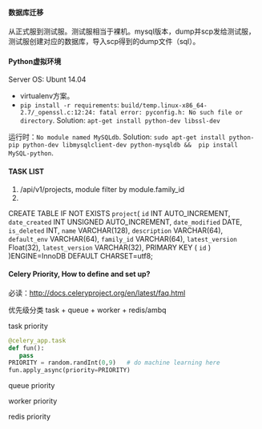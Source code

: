 #### 数据库迁移
从正式服到测试服。测试服相当于裸机。mysql版本，dump并scp发给测试服，测试服创建对应的数据库，导入scp得到的dump文件（sql）。

#### Python虚拟环境
Server OS: Ubunt 14.04
- virtualenv方案。
- `pip install -r requirements`: `build/temp.linux-x86_64-2.7/_openssl.c:12:24: fatal error: pyconfig.h: No such file or directory`. Solution: `apt-get install python-dev libssl-dev`

运行时：`No module named MySQLdb`. Solution: `sudo apt-get install python-pip python-dev libmysqlclient-dev python-mysqldb &&  pip install MySQL-python`.


#### TASK LIST
1. /api/v1/projects, module filter by module.family_id
2.  


CREATE TABLE IF NOT EXISTS `project`(
`id` INT AUTO_INCREMENT,
   `date_created` INT UNSIGNED AUTO_INCREMENT,
   `date_modified` DATE,
   `is_deleted` INT,
   `name` VARCHAR(128),
   `description` VARCHAR(64),
   `default_env` VARCHAR(64),
   `family_id` VARCHAR(64),
   `latest_version` Float(32),
   `latest_version` VARCHAR(32),
   PRIMARY KEY ( `id` )
)ENGINE=InnoDB DEFAULT CHARSET=utf8;


#### Celery Priority, How to define and set up?
必读：http://docs.celeryproject.org/en/latest/faq.html

优先级分类
task + queue + worker + redis/ambq

task priority 
```python
@celery_app.task
def fun():
   pass
PRIORITY = random.randInt(0,9)   # do machine learning here
fun.apply_async(priority=PRIORITY)
```


queue priority

worker priority

redis priority
